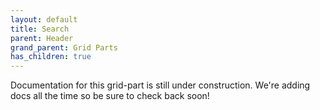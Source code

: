 ```yaml
---
layout: default
title: Search
parent: Header
grand_parent: Grid Parts
has_children: true
---
```


Documentation for this grid-part is still under construction. We're adding docs all the time so be sure to check back soon!